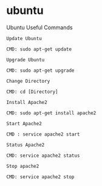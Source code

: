 # ubuntu

Ubuntu Useful Commands

`Update Ubuntu`

`CMD: sudo apt-get update`

`Upgrade Ubuntu`

`CMD: sudo apt-get upgrade`

`Change Directory `

`CMD: cd [Directory]`

`Install Apache2`

`CMD: sudo apt-get install apache2`

`Start Apache2`

`CMD : service apache2 start`

`Status Apache2 `

`CMD: service apache2 status`

`Stop apache2`

`CMD: service apache2 stop`
